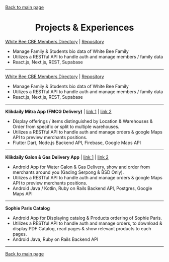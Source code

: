 [Back to main page](./README.md)

<h1 align="center">Projects & Experiences</h1>

[White Bee CBE Members Directory](https://wbcbe-directory.vercel.app) | [Repository](https://github.com/khalifavi/wbcbe-directory)
* Manage Family & Students bio data of White Bee Family
* Utilizes a RESTful API to handle auth and manage members / family data
* React.js, Next.js, REST, Supabase

---

[White Bee CBE Members Directory](https://wbcbe-directory.vercel.app) | [Repository](https://github.com/khalifavi/wbcbe-directory)
* Manage Family & Students bio data of White Bee Family
* Utilizes a RESTful API to handle auth and manage members / family data
* React.js, Next.js, REST, Supabase

---

**Klikdaily Mitra App (FMCG Delivery)** | [link 1](https://play.google.com/store/apps/details?id=com.klikdaily.mitra&hl=id&gl=US) | [link 2](https://m.apkpure.com/id/klikdaily/com.klikdaily.mitra)
* Display offerings / items distinguished by Location & Warehouses & Order from specific or split to multiple warehouses.
* Utilizes a RESTful API to handle auth and manage orders & google Maps API to preview merchants positions.
* Flutter Dart, Node.js Backend API, Firebase, Google Maps API

---

**Klikdaily Galon & Gas Delivery App** | [link 1](https://play.google.com/store/apps/details?id=com.klikdaily.app&hl=id&gl=US) | [link 2](https://m.apkpure.com/id/klikdaily/com.klikdaily.app)
* Android App for Water Galon & Gas Delivery, show and order from merchants around you (Gading Serpong & BSD Only).
* Utilizes a RESTful API to handle auth and manage orders & google Maps API to preview merchants positions.
* Android Java / Kotlin, Ruby on Rails Backend API, Postgres, Google Maps API

---

**Sophie Paris Catalog**
* Android App for Displaying catalog & Products ordering of Sophie Paris.
* Utilizes a RESTful API to handle auth and manage orders, to download & display PDF Catalog, read pages & show relevant products to each pages.
* Android Java, Ruby on Rails Backend API

---

[Back to main page](./README.md)
